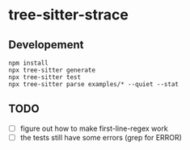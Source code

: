 # tree-sitter-strace

## Developement

```
npm install
npx tree-sitter generate
npx tree-sitter test
npx tree-sitter parse examples/* --quiet --stat
```

## TODO

- [ ] figure out how to make first-line-regex work
- [ ] the tests still have some errors (grep for ERROR)
